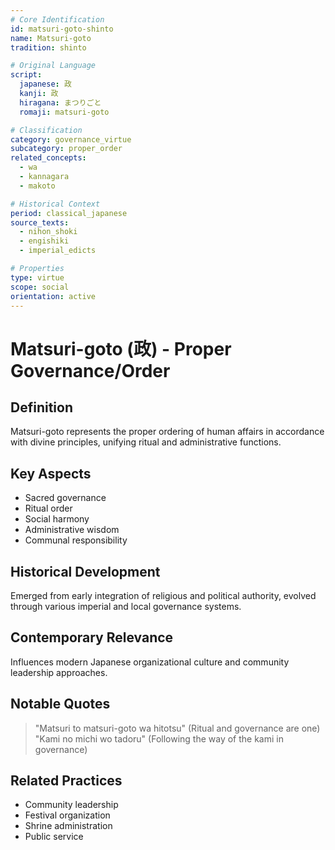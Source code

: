 ```yaml
---
# Core Identification
id: matsuri-goto-shinto
name: Matsuri-goto
tradition: shinto

# Original Language
script:
  japanese: 政
  kanji: 政
  hiragana: まつりごと
  romaji: matsuri-goto

# Classification
category: governance_virtue
subcategory: proper_order
related_concepts:
  - wa
  - kannagara
  - makoto

# Historical Context
period: classical_japanese
source_texts:
  - nihon_shoki
  - engishiki
  - imperial_edicts

# Properties
type: virtue
scope: social
orientation: active
---
```


# Matsuri-goto (政) - Proper Governance/Order

## Definition
Matsuri-goto represents the proper ordering of human affairs in accordance with divine principles, unifying ritual and administrative functions.

## Key Aspects
- Sacred governance
- Ritual order
- Social harmony
- Administrative wisdom
- Communal responsibility

## Historical Development
Emerged from early integration of religious and political authority, evolved through various imperial and local governance systems.

## Contemporary Relevance
Influences modern Japanese organizational culture and community leadership approaches.

## Notable Quotes
> "Matsuri to matsuri-goto wa hitotsu" (Ritual and governance are one)
> "Kami no michi wo tadoru" (Following the way of the kami in governance)

## Related Practices
- Community leadership
- Festival organization
- Shrine administration
- Public service
